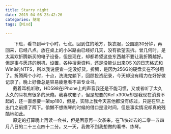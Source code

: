 ```yaml
---
title: Starry night
date: 2015-04-08 23:42:26
categories: 随笔
tags: [Mind]

---
```

       下班，看书到半个小时，七点。回到住的地方，换衣服，公园跑30分钟，再回来，已经八点。放在桌上的小米路由已经好几天，没有欲望去拆。曾几何时，是太喜欢折腾新买的电子设备，但是现在，却都希望这些东西越不要让我折腾越好。但是事与愿违的刷机，设置，各种搜索资料，还是没能认出来OS X的日志格式和Win8的NTFS，所以我说便宜一定没好货。折腾，是因为256G的硬盘实在不够用了。折腾两个小时，十点，洗洗完躺下，回顾投资纪录，今天却没有精力在好好做记录了。晚上好像总是容易疲惫看不进专业书。  
      戴着耳机听歌，HD598在iPhone上的声音我还是不能习惯，又或者听了太久太久的耳机有很多的厌倦。我喜欢箱子，但是想要的Kef x300a却是我现在消费不起的，还一直想要一架sp180，但是，实际上我今天吉他都没有练过，只是在早上出门之前摸了两下。偷懒不想练琴的时候的借口是没时间，但是事实情况却真的残酷地如此。  
      原定的打算晚上再读一会书，但是困意再一次袭来，在飞快过去的二零一五四月八日的二十三点四十二分。又一天，我做不到我想做的看书、练琴。